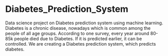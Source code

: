 # Diabetes_Prediction_System
Data science project on Diabetes prediction system using machine learning.
Diabetes is a chronic disease, nowadays which is common among the people of all age groups.
According to one survey, every year around 80-85k people died due to Diabetes.
If it is predicted earlier, it can be controlled.
We are creating a Diabetes prediction system, which predicts diabetes.
